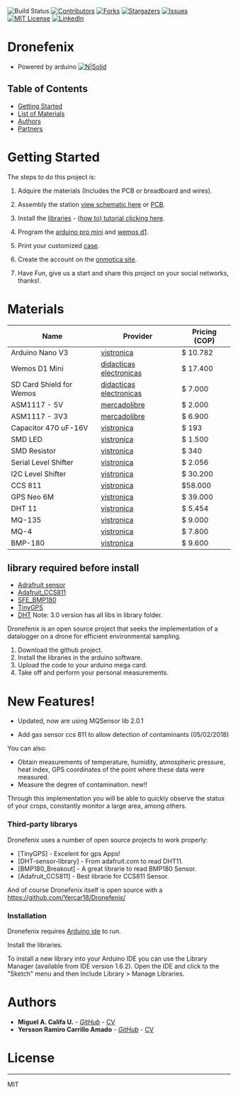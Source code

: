 <!-- PROJECT SHIELDS -->
<!--
*** I'm using markdown "reference style" links for readability.
*** Reference links are enclosed in brackets [ ] instead of parentheses ( ).
*** See the bottom of this document for the declaration of the reference variables
*** for contributors-url, forks-url, etc. This is an optional, concise syntax you may use.
*** https://www.markdownguide.org/basic-syntax/#reference-style-links
-->
![Build Status][build-url]
[![Contributors][contributors-shield]][contributors-url]
[![Forks][forks-shield]][forks-url]
[![Stargazers][stars-shield]][stars-url]
[![Issues][issues-shield]][issues-url]
[![MIT License][license-shield]][license-url]
[![LinkedIn][linkedin-shield]][linkedin-url]

# Dronefenix
- Powered by arduino
[![N|Solid](https://www.arduino.cc/en/uploads/Trademark/ArduinoCommunityLogo.png)](https://arduino.cc)


<!-- TABLE OF CONTENTS -->
## Table of Contents

* [Getting Started](#Getting-Started)
* [List of Materials](#Materials)
* [Authors](#Authors)
* [Partners](#Partners)

# Getting Started

The steps to do this project is:

1. Adquire the materials (Includes the PCB or breadboard and wires).

2. Assembly the station [view schematic here](https://easyeda.com/miguelangelcu/dron_fenix) or [PCB]().

3. Install the [libraries](https://github.com/Yercar18/Dronefenix/tree/master/Librerias) -  [(how to) tutorial clicking here](https://www.youtube.com/watch?v=jMSic83Prs8).

4. Program the [arduino pro mini](https://github.com/Yercar18/Dronefenix/tree/master/airQ_Arduino) and [wemos d1](https://github.com/Yercar18/Dronefenix/tree/master/AirQ_Wemos).

5. Print your customized [case](https://github.com/Yercar18/Dronefenix/tree/master/case_3dPrinted).

6. Create the account on the [onmotica site](www.onmotica.com).

7. Have Fun, give us a start and share this project on your social networks, thanks!.

# Materials
| Name | Provider | Pricing (COP) |
| ------------- | ------------- |  ------------- |
| Arduino Nano V3 | [vistronica](https://www.vistronica.com/board-de-desarrollo/arduino/board/arduino-pro-mini-328-5v-16mhz-detail.html) | $ 10.782 |
| Wemos D1 Mini | [didacticas electronicas](https://www.didacticaselectronicas.com/index.php/comunicaciones/wi-fi/tarjeta-wemos-d1-mini-wifi-esp8266-wemosd1mini-wifi-internet-iot-detail) | $ 17.400 |
| SD Card Shield for Wemos | [didacticas electronicas](https://www.didacticaselectronicas.com/index.php/suiches-y-conectores/holders/shield-micro-sd-card-para-wemos-mini-d1-usd-wemos-sh-usd-holder-detail) | $ 7.000 |
| ASM1117 - 5V | [mercadolibre](https://articulo.mercadolibre.com.co/MCO-452253545-regulador-voltaje-5voltios-ams1117-superficial-arduino-_JM#position=12&type=item&tracking_id=e6f385fa-6939-45f6-9d87-42d85eede402) | $ 2.000 |
| ASM1117 - 3V3 | [mercadolibre](https://articulo.mercadolibre.com.co/MCO-523150391-10x-regulador-ams1117-33v-smd-_JM?quantity=1#position=4&type=item&tracking_id=08078b22-9c8c-4f64-8ddc-8c076cf0a255) | $ 6.900 |
| Capacitor 470 uF-16V | [vistronica](https://www.vistronica.com/componentes-pasivos/capacitores/capacitor-electrolitico-de-aluminio-470uf-16v-8x12-mm-detail.html) | $ 193 |
| SMD LED | [vistronica](https://articulo.mercadolibre.com.co/MCO-533066032-diodos-led-smd-3535-6v-lg-_JM?quantity=1#position=1&type=item&tracking_id=b9116a7f-46ef-42b5-8bf0-341ca223466c) | $ 1.500 |
| SMD Resistor | [vistronica](https://www.vistronica.com/componentes-pasivos/resistencias/resistencias-4-7-kohm-smd-1206-14w-5-x10-detail.html) | $ 340 |
| Serial Level Shifter | [vistronica](https://www.vistronica.com/comunicaciones/serial/modulo-conversor-de-nivel-logico-de-5v-a-3-3v-3-3v-a-5v-detail.html) | $ 2.056 |
| I2C Level Shifter | [vistronica](https://www.didacticaselectronicas.com/index.php/semiconductores/drivers-y-conversores/convertidor-de-nivel-l%C3%B3gico-bidireccional-pca9306-conversor-convertidor-conversor-de-voltaje-nivel-l%C3%B3gico-bidireccional-pca9306-sparkfun-detail) | $ 30.200 |
| CCS 811 | [vistronica](https://www.didacticaselectronicas.com/index.php/sensores/ambientales/sensor-de-calidad-del-aire-sensor-calidad-de-aire,-ccs811,-ntc-co2-eco2-tvoc-monoxiodo-de-carbono-interiores-detail) | $58.000 |
| GPS Neo 6M | [vistronica](https://www.vistronica.com/comunicaciones/modulo-gps-gy-neo6mv2-con-memoria-eeprom-detail.html) | $ 39.000 |
| DHT 11 | [vistronica](https://www.vistronica.com/sensores/modulo-sensor-de-temperatura-y-humedad-dht11-detail.html) | $ 5.454 |
| MQ-135 | [vistronica](https://www.didacticaselectronicas.com/index.php/sensores/gases/modulo-sensor-de-gas-mq-135-sensor-de-gas-gases-benzeno-amoniaco-dioxido-de-carbono-nh3-co2-mq135-mq-135-detail) | $ 9.000 |
| MQ-4 | [vistronica](https://www.didacticaselectronicas.com/index.php/sensores/gases/modulo-sensor-para-gas-metano-cng-mq-4-sensor-gas-gases-metano-mq4-mq-4-seeed-studio-detail) | $ 7.800 |
| BMP-180 | [vistronica](https://www.didacticaselectronicas.com/index.php/sensores/presion-atm/sensor-de-presion-atmosferica-bmp180-presion-relativa-barometro-bmp180-detail) | $ 9.600 |


## library required before install 
- [Adrafruit sensor](https://github.com/adafruit/Adafruit_Sensor)
- [Adafruit_CCS811](https://github.com/adafruit/Adafruit_CCS811)
- [SFE_BMP180](https://github.com/sparkfun/BMP180_Breakout)
- [TinyGPS](https://github.com/mikalhart/TinyGPS)
- [DHT](https://github.com/adafruit/DHT-sensor-library)
Note: 
3.0 version has all libs in library folder.


Dronefenix is an open source project that seeks the implementation of a datalogger on a drone for efficient environmental sampling.

  1. Download the github project.
  2. Install the libraries in the arduino software.
  3. Upload the code to your arduino mega card.
  4. Take off and perform your personal measurements.

# New Features!

  - Updated, now are using MQSensor lib 2.0.1

  - Add gas sensor ccs 811 to allow detection of contaminants (05/02/2018)

You can also:
  - Obtain measurements of temperature, humidity, atmospheric pressure, heat index, GPS coordinates of the point where these data were measured.
  - Measure the degree of contamination. new!! 

Through this implementation you will be able to quickly observe the status of your crops, constantly monitor a large area, among others. 

### Third-party librarys

Dronefenix uses a number of open source projects to work properly:

* [TinyGPS] - Excelent for gps Apps!
* [DHT-sensor-library] - From adafruit.com to read DHT11.
* [BMP180_Breakout] - A great librarie to read BMP180 Sensor.
* [Adafruit_CCS811] - Best librarie for CCS811 Sensor.

And of course Dronefenix itself is open source with a https://github.com/Yercar18/Dronefenix/

### Installation

Dronefenix requires [Arduino ide](https://arduino.cc/)  to run.

Install the libraries.


To install a new library into your Arduino IDE you can use the Library Manager (available from IDE version 1.6.2).
Open the IDE and click to the "Sketch" menu and then Include Library > Manage Libraries.

# Authors
* **Miguel A. Califa U.** - [*GitHub*](https://github.com/miguel5612) - [CV](https://scienti.colciencias.gov.co/cvlac/visualizador/generarCurriculoCv.do?cod_rh=0000050477)
* **Yersson Ramiro Carrillo Amado** - [*GitHub*](https://github.com/yercar18) - [CV](https://scienti.colciencias.gov.co/cvlac/visualizador/generarCurriculoCv.do?cod_rh=0001637655)


# License
----

MIT

<!-- MARKDOWN LINKS & IMAGES -->
<!-- https://www.markdownguide.org/basic-syntax/#reference-style-links -->
[contributors-shield]: https://img.shields.io/github/contributors/Yercar18/Dronefenix.svg?style=flat-square
[contributors-url]: https://github.com/Yercar18/Dronefenix/graphs/contributors
[forks-shield]: https://img.shields.io/github/forks/Yercar18/Dronefenix.svg?style=flat-square
[forks-url]: https://github.com/Yercar18/Dronefenix/network/members
[stars-shield]: https://img.shields.io/github/stars/Yercar18/Dronefenix.svg?style=flat-square
[stars-url]: https://github.com/Yercar18/Dronefenix/stargazers
[issues-shield]: https://img.shields.io/github/issues/Yercar18/Dronefenix.svg?style=flat-square
[issues-url]: https://github.com/Yercar18/Dronefenix/issues
[license-shield]: https://img.shields.io/github/license/Yercar18/Dronefenix.svg?style=flat-square
[license-url]: https://github.com/Yercar18/Dronefenix/blob/master/LICENSE.txt
[linkedin-shield]: https://img.shields.io/badge/-LinkedIn-black.svg?style=flat-square&logo=linkedin&colorB=555
[build-url]: https://travis-ci.org/dwyl/esta.svg?branch=master
[linkedin-url]: https://www.linkedin.com/in/miguel5612
[product-screenshot]: images/screenshot.png
